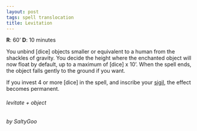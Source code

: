 ```yaml
---
layout: post
tags: spell translocation
title: Levitation
---
```

**R**: 60’		**D**: 10 minutes

You unbind [dice] objects smaller or equivalent to a human from the shackles of gravity. You decide the height where the enchanted object will now float by default, up to a maximum of [dice] x 10’. When the spell ends, the object falls gently to the ground if you want.

If you invest 4 or more [dice] in the spell, and inscribe your [sigil](/spells/#lexicon), the effect becomes permanent.

###### levitate + object
###### by SaltyGoo
